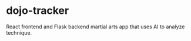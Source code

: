 # dojo-tracker
React frontend and Flask backend martial arts app that uses AI to analyze technique.
